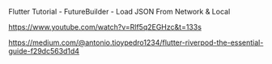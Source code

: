 Flutter Tutorial - FutureBuilder - Load JSON From Network & Local

https://www.youtube.com/watch?v=Rlf5q2EGHzc&t=133s


https://medium.com/@antonio.tioypedro1234/flutter-riverpod-the-essential-guide-f29dc563d1d4